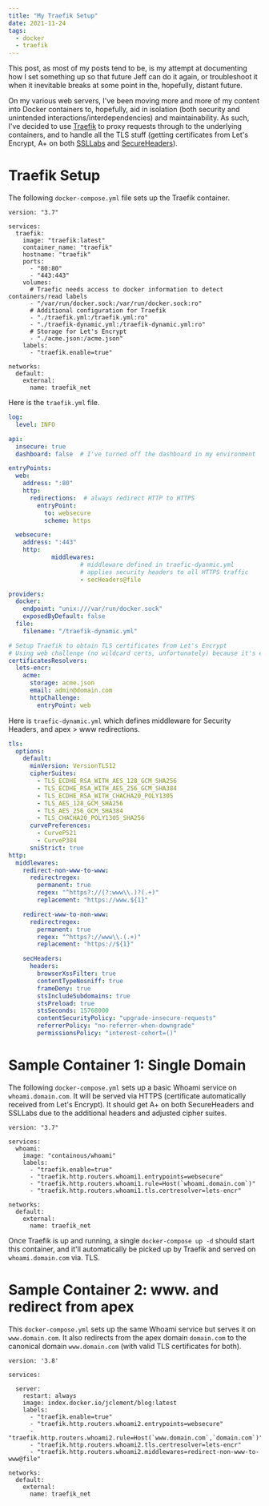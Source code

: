 ```yaml
---
title: "My Traefik Setup"
date: 2021-11-24
tags: 
  - docker
  - traefik
---
```


This post, as most of my posts tend to be, is my attempt at documenting how I set something up so that future Jeff can do it again, or troubleshoot it when it inevitable breaks at some point in the, hopefully, distant future.

On my various web servers, I've been moving more and more of my content into Docker containers to, hopefully, aid in isolation (both security and unintended interactions/interdependencies) and maintainability.  As such, I've decided to use [Traefik](https://traefik.io) to proxy requests through to the underlying containers, and to handle all the TLS stuff (getting certificates from Let's Encrypt, A+ on both [SSLLabs](https://www.ssllabs.com/ssltest/analyze.html?d=www.zeos.ca&latest) and [SecureHeaders](https://securityheaders.com/?q=www.zeos.ca&followRedirects=on)).

# Traefik Setup

The following `docker-compose.yml` file sets up the Traefik container.

```docker
version: "3.7"

services:
  traefik:
    image: "traefik:latest"
    container_name: "traefik"
    hostname: "traefik"
    ports:
      - "80:80"
      - "443:443"
    volumes:
      # Traefic needs access to docker information to detect containers/read labels
      - "/var/run/docker.sock:/var/run/docker.sock:ro"
      # Additional configuration for Traefik
      - "./traefik.yml:/traefik.yml:ro"
      - "./traefik-dynamic.yml:/traefik-dynamic.yml:ro"
      # Storage for Let's Encrypt
      - "./acme.json:/acme.json"
    labels:
      - "traefik.enable=true"

networks:
  default:
    external:
      name: traefik_net
```

Here is the `traefik.yml` file.

```yaml
log:
  level: INFO

api:
  insecure: true
  dashboard: false  # I've turned off the dashboard in my environment

entryPoints:
  web:
    address: ":80"
    http:
      redirections:  # always redirect HTTP to HTTPS
        entryPoint:
          to: websecure
          scheme: https

  websecure:
    address: ":443"
    http:
            middlewares:
                    # middleware defined in traefic-dyanmic.yml
                    # applies security headers to all HTTPS traffic
                    - secHeaders@file   

providers:
  docker:
    endpoint: "unix:///var/run/docker.sock"
    exposedByDefault: false
  file:
    filename: "/traefik-dynamic.yml"

# Setup Traefik to obtain TLS certificates from Let's Encrypt
# Using web challenge (no wildcard certs, unfortunately) because it's easy
certificatesResolvers:
  lets-encr:
    acme:
      storage: acme.json
      email: admin@domain.com
      httpChallenge:
        entryPoint: web
```

Here is `traefic-dynamic.yml` which defines middleware for Security Headers, and apex > www redirections.

```yaml
tls:
  options:
    default:
      minVersion: VersionTLS12
      cipherSuites:
        - TLS_ECDHE_RSA_WITH_AES_128_GCM_SHA256
        - TLS_ECDHE_RSA_WITH_AES_256_GCM_SHA384
        - TLS_ECDHE_RSA_WITH_CHACHA20_POLY1305
        - TLS_AES_128_GCM_SHA256
        - TLS_AES_256_GCM_SHA384
        - TLS_CHACHA20_POLY1305_SHA256
      curvePreferences:
        - CurveP521
        - CurveP384
      sniStrict: true
http:
  middlewares:
    redirect-non-www-to-www:
      redirectregex:
        permanent: true
        regex: "^https?://(?:www\\.)?(.+)"
        replacement: "https://www.${1}"

    redirect-www-to-non-www:
      redirectregex:
        permanent: true
        regex: "^https?://www\\.(.+)"
        replacement: "https://${1}"

    secHeaders:
      headers:
        browserXssFilter: true
        contentTypeNosniff: true
        frameDeny: true
        stsIncludeSubdomains: true
        stsPreload: true
        stsSeconds: 15768000
        contentSecurityPolicy: "upgrade-insecure-requests"
        referrerPolicy: "no-referrer-when-downgrade"
        permissionsPolicy: "interest-cohort=()"

```

# Sample Container 1: Single Domain

The following `docker-compose.yml` sets up a basic Whoami service on `whoami.domain.com`.  It will be served via HTTPS (certificate automatically received from Let's Encrypt).  It should get A+ on both SecureHeaders and SSLLabs due to the additional headers and adjusted cipher suites.

```docker
version: "3.7"

services:
  whoami:
    image: "containous/whoami"
    labels:
      - "traefik.enable=true"
      - "traefik.http.routers.whoami1.entrypoints=websecure"
      - "traefik.http.routers.whoami1.rule=Host(`whoami.domain.com`)"
      - "traefik.http.routers.whoami1.tls.certresolver=lets-encr"

networks:
  default:
    external:
      name: traefik_net
```

Once Traefik is up and running, a single `docker-compose up -d` should start this container, and it'll automatically be picked up by Traefik and served on `whoami.domain.com` via. TLS.

# Sample Container 2: www. and redirect from apex

This `docker-compose.yml` sets up the same Whoami service but serves it on `www.domain.com`.  It also redirects from the apex domain `domain.com` to the canonical domain `www.domain.com` (with valid TLS certificates for both).

```docker
version: '3.8'

services:

  server:
    restart: always
    image: index.docker.io/jclement/blog:latest
    labels:
      - "traefik.enable=true"
      - "traefik.http.routers.whoami2.entrypoints=websecure"
      - "traefik.http.routers.whoami2.rule=Host(`www.domain.com`,`domain.com`)"
      - "traefik.http.routers.whoami2.tls.certresolver=lets-encr"
      - "traefik.http.routers.whoami2.middlewares=redirect-non-www-to-www@file"

networks:
  default:
    external:
      name: traefik_net
```